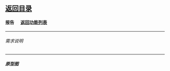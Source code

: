 ## [返回目录](../../readme.md)  
#### 报告 &nbsp;&nbsp;&nbsp;&nbsp; [返回功能列表](../5_Function.md)
---
###### 需求说明
---
##### 原型图
